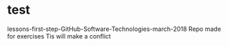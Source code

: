 # test
lessons-first-step-GitHub-Software-Technologies-march-2018
Repo made for exercises
Tis will make a conflict
